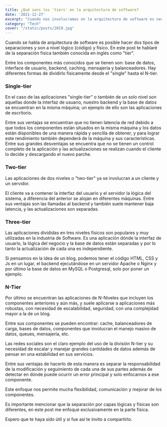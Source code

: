 ```yaml
---
title: ¿Qué sons los 'tiers' en la arquitectura de software?
date: '2021-12-27'
excerpt: "Cuando nos involucramos en la arquitectura de software es necesario saber como vamos a dividir los diferentes posibles componentes que tendrá nuestra aplicación, en el siguiente post te comparto los 'tiers' más conocidos"
category: "Tech"
cover: "/static/posts/2019.jpg"
---
```


Cuando se habla de arquitectura de software es posible hacer dos tipos de separaciones y son a nivel lógico (código) y físico. En este post te hablaré de la separación física también conocida en inglés como "tier".

Entre los componentes más conocidos que se tienen son: base de datos, interface de usuario, backend, caching, mensajería y balanceadores. Hay diferentes formas de dividirlo físicamente desde el "single" hasta el N-tier.

### Single-tier

En el caso de las aplicaciones "single-tier" o también de un solo nivel son aquellas donde la interfaz de usuario, nuestro backend y la base de datos se encuentran en la misma máquina; un ejemplo de ello son las aplicaciones de escritorio.

Entre sus ventajas se encuentran que no tienen latencia de red debido a que todos los componentes están situados en la misma máquina y los datos están disponibles de una manera rápida y sencilla de obtener, y para lograr este rendimiento también dependerá de la máquina y sus características. Entre sus grandes desventajas se encuentra que no se tienen un control completo de la aplicación y las actualizaciones se realizan cuando el cliente lo decide y descargando el nuevo parche.


### Two-tier

Las aplicaciones de dos niveles o "two-tier" ya se involucran a un cliente y un servidor. 

El cliente va a contener la interfaz del usuario y el servidor la lógica del sistema, a diferencia del anterior se alojan en diferentes máquinas. Entre sus ventajas son las llamadas al backend y también suele mantener baja latencia, y las actualizaciones son separadas.

### Three-tier

Las aplicaciones divididas en tres niveles físicos son populares y muy utilizadas en la industria de Software. Es una aplicación dónde la interfaz de usuario, la lógica del negocio y la base de datos están separadas y por lo tanto la actualización de cada una es independiente. 

Si pensamos en la idea de un blog, podemos tener el código HTML, CSS y Js en un lugar, el backend ejecutándose en un servidor Apache o Nginx y por último la base de datos en MySQL o Postgresql, solo por poner un ejemplo. 

### N-Tier

Por último se encuentran las aplicaciones de N-Niveles que incluyen los componentes anteriores y aún más, y suele aplicarse a aplicaciones más robustas, con necesidad de escalabilidad, seguridad, con una complejidad mayor a la de un blog.

Entre sus componentes se pueden encontrar: cache, balanceadores de carga, bases de datos, componentes que involucran el manejo masivo de datos, queues, mensajería, etc.

Las redes sociales son el claro ejemplo del uso de la división N-tier y su necesidad de escalar y manejar grandes cantidades de datos además de pensar en una estabilidad en sus servicios.

Entre sus ventajas de hacerlo de esta manera es separar la responsabilidad de la modificación y seguimiento de cada una de sus partes además de detectar en dónde puede ocurrir un error principal y solo enfocarnos a ese componente.

Este enfoque nos permite mucha flexibilidad, comunicación y mejorar de los componentes.

Es importante mencionar que la separación por capas lógicas y físicas son diferentes, en este post me enfoqué exclusivamente en la parte física. 

Espero que te haya sido útil y si fue así te invito a compartirlo.
